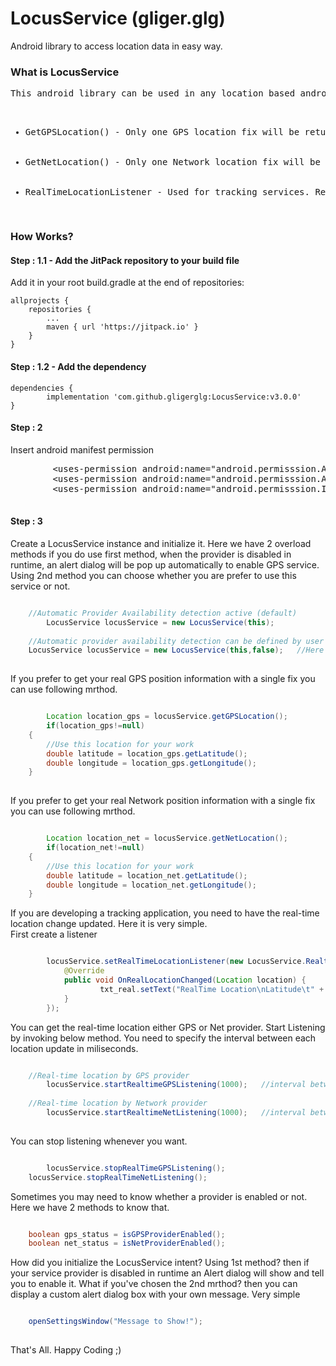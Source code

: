 # LocusService (gliger.glg)
Android library to access location data in easy way.


<h3>What is LocusService</h3>

<pre>This android library can be used in any location based android application in easy way.
<ul>
  <li>GetGPSLocation() - Only one GPS location fix will be returned</li>
  <li>GetNetLocation() - Only one Network location fix will be returned</li>
  <li>RealTimeLocationListener - Used for tracking services. Real-time location will be returned</li>
</ul></pre>

<h3>How Works?</h3>

<h4>Step : 1.1 -  Add the JitPack repository to your build file </h4>
Add it in your root build.gradle at the end of repositories:

	allprojects {
		repositories {
			...
			maven { url 'https://jitpack.io' }
		}
	}
	

<h4>Step : 1.2 -  Add the dependency</h4>

	dependencies {
	        implementation 'com.github.gligerglg:LocusService:v3.0.0'
	}


<h4>Step : 2</h4>
Insert android manifest permission 


<pre>
        &ltuses-permission android:name="android.permisssion.ACCESS_FINE_LOCATION"/&gt
        &ltuses-permission android:name="android.permisssion.ACCESS_COARSE_LOCATION"/&gt
        &ltuses-permission android:name="android.permisssion.INTERNET"/&gt
	
</pre>

<h4>Step : 3</h4>
Create a LocusService instance and initialize it.
Here we have 2 overload methods if you do use first method, when the provider is disabled in runtime, an alert dialog will be
pop up automatically to enable GPS service. Using 2nd method you can choose whether you are prefer to use this service or not.

```java

	//Automatic Provider Availability detection active (default)
        LocusService locusService = new LocusService(this);
	
	//Automatic provider availability detection can be defined by user
	LocusService locusService = new LocusService(this,false);	//Here we doesn't expect provider detection
	
```


If you prefer to get your real GPS position information with a single fix you can use following mrthod.


```java

        Location location_gps = locusService.getGPSLocation();
        if(location_gps!=null)
	{
		//Use this location for your work
		double latitude = location_gps.getLatitude();
		double longitude = location_gps.getLongitude();
	}
		
```


If you prefer to get your real Network position information with a single fix you can use following mrthod.

```java

        Location location_net = locusService.getNetLocation();
        if(location_net!=null)
	{
		//Use this location for your work
		double latitude = location_net.getLatitude();
		double longitude = location_net.getLongitude();
	}
```


If you are developing a tracking application, you need to have the real-time location change updated. Here it is very simple.<br>
First create a listener<br>

```java

        locusService.setRealTimeLocationListener(new LocusService.RealtimeListenerService() {
            @Override
            public void OnRealLocationChanged(Location location) {
                    txt_real.setText("RealTime Location\nLatitude\t" + location.getLatitude() + "\nLongitude\t" + 				    	location.getLongitude());
            }
        });
```

You can get the real-time location either GPS or Net provider.
Start Listening by invoking below method. You need to specify the interval between each location update in miliseconds.

```java

	//Real-time location by GPS provider
        locusService.startRealtimeGPSListening(1000); 	//interval between 2 readings. hear it is 1 sec
	
	//Real-time location by Network provider
        locusService.startRealtimeNetListening(1000); 	//interval between 2 readings. hear it is 1 sec
	
```

You can stop listening whenever you want.

```java

        locusService.stopRealTimeGPSListening();
	locusService.stopRealTimeNetListening();
```

Sometimes you may need to know whether a provider is enabled or not. Here we have 2 methods to know that.

```java

	boolean gps_status = isGPSProviderEnabled();
	boolean net_status = isNetProviderEnabled();
```
How did you initialize the LocusService intent? Using 1st method? then if your service provider is disabled in runtime
an Alert dialog will show and tell you to enable it. What if you've chosen the 2nd mrthod? then you can display a custom 
alert dialog box with your own message. Very simple

```java

	openSettingsWindow("Message to Show!");
	
```
	

That's All. Happy Coding ;)
